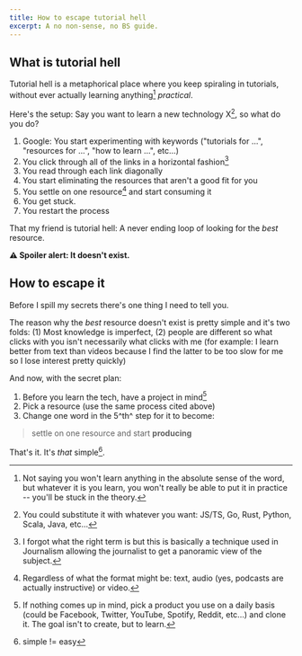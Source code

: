 ```yaml
---
title: How to escape tutorial hell
excerpt: A no non-sense, no BS guide.
---
```


## What is tutorial hell

Tutorial hell is a metaphorical place where you keep spiraling in tutorials, without ever actually learning anything[^1] _practical_.

Here's the setup: Say you want to learn a new technology X[^2], so what do you do?

1. Google: You start experimenting with keywords ("tutorials for ...", "resources for ...", "how to learn ...", etc...)
2. You click through all of the links in a horizontal fashion[^3]
3. You read through each link diagonally
4. You start eliminating the resources that aren't a good fit for you
5. You settle on one resource[^4] and start consuming it
6. You get stuck.
7. You restart the process

That my friend is tutorial hell: A never ending loop of looking for the _best_ resource.

**⚠ Spoiler alert: It doesn't exist.**

## How to escape it

Before I spill my secrets there's one thing I need to tell you.

The reason why the _best_ resource doesn't exist is pretty simple and it's two folds: (1) Most knowledge is imperfect, (2) people are different so what clicks with you isn't necessarily what clicks with me (for example: I learn better from text than videos because I find the latter to be too slow for me so I lose interest pretty quickly)

And now, with the secret plan:

1. Before you learn the tech, have a project in mind[^5]
2. Pick a resource (use the same process cited above)
3. Change one word in the 5^th^ step for it to become:

> settle on one resource and start **producing**

That's it. It's _that_ simple[^6].

[^1]: Not saying you won't learn anything in the absolute sense of the word, but whatever it is you learn, you won't really be able to put it in practice -- you'll be stuck in the theory.
[^2]: You could substitute it with whatever you want: JS/TS, Go, Rust, Python, Scala, Java, etc...
[^3]: I forgot what the right term is but this is basically a technique used in Journalism allowing the journalist to get a panoramic view of the subject.
[^4]: Regardless of what the format might be: text, audio (yes, podcasts are actually instructive) or video.
[^5]: If nothing comes up in mind, pick a product you use on a daily basis (could be Facebook, Twitter, YouTube, Spotify, Reddit, etc...) and clone it. The goal isn't to create, but to learn.
[^6]: simple != easy
